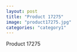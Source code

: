 ```yaml
---
layout: post
title: "Product 17275"
image: "product17275.jpg"
categories: "category1"
---
```

Product 17275
